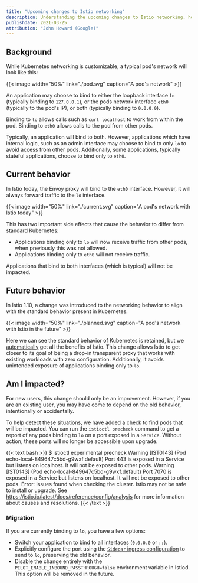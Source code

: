 ```yaml
---
title: "Upcoming changes to Istio networking"
description: Understanding the upcoming changes to Istio networking, how they may impact your cluster, and what action to take.
publishdate: 2021-03-25
attribution: "John Howard (Google)"
---
```


## Background

While Kubernetes networking is customizable, a typical pod's network will look like this:

{{< image width="50%" link="./pod.svg" caption="A pod's network" >}}

An application may choose to bind to either the loopback interface `lo` (typically binding to `127.0.0.1`), or the pods network interface `eth0` (typically to the pod's IP), or both (typically binding to `0.0.0.0`).

Binding to `lo` allows calls such as `curl localhost` to work from within the pod.
Binding to `eth0` allows calls to the pod from other pods.

Typically, an application will bind to both.
However, applications which have internal logic, such as an admin interface may choose to bind to only `lo` to avoid access from other pods.
Additionally, some applications, typically stateful applications, choose to bind only to `eth0`.

## Current behavior

In Istio today, the Envoy proxy will bind to the `eth0` interface. However, it will always forward traffic to the `lo` interface.

{{< image width="50%" link="./current.svg" caption="A pod's network with Istio today" >}}

This has two important side effects that cause the behavior to differ from standard Kubernetes:

* Applications binding only to `lo` will now receive traffic from other pods, when previously this was not allowed.
* Applications binding only to `eth0` will not receive traffic.

Applications that bind to both interfaces (which is typical) will not be impacted.

## Future behavior

In Istio 1.10, a change was introduced to the networking behavior to align with the standard behavior present in Kubernetes.

{{< image width="50%" link="./planned.svg" caption="A pod's network with Istio in the future" >}}

Here we can see the standard behavior of Kubernetes is retained, but we [automatically](/blog/2021/zero-config-istio/) get all the benefits of Istio.
This change allows Istio to get closer to its goal of being a drop-in transparent proxy that works with existing workloads with zero configuration.
Additionally, it avoids unintended exposure of applications binding only to `lo`.

## Am I impacted?

For new users, this change should only be an improvement.
However, if you are an existing user, you may have come to depend on the old behavior, intentionally or accidentally.

To help detect these situations, we have added a check to find pods that will be impacted.
You can run the `istioctl precheck` command to get a report of any pods binding to `lo` on a port exposed in a `Service`.
Without action, these ports will no longer be accessible upon upgrade.

{{< text bash >}}
$ istioctl experimental precheck
Warning [IST0143] (Pod echo-local-849647c5bd-g9wxf.default) Port 443 is exposed in a Service but listens on localhost. It will not be exposed to other pods.
Warning [IST0143] (Pod echo-local-849647c5bd-g9wxf.default) Port 7070 is exposed in a Service but listens on localhost. It will not be exposed to other pods.
Error: Issues found when checking the cluster. Istio may not be safe to install or upgrade.
See https://istio.io/latest/docs/reference/config/analysis for more information about causes and resolutions.
{{< /text >}}

### Migration

If you are currently binding to `lo`, you have a few options:

* Switch your application to bind to all interfaces (`0.0.0.0` or `::`).
* Explicitly configure the port using the [`Sidecar` ingress configuration](/docs/reference/config/networking/sidecar/#IstioIngressListener) to send to `lo`, preserving the old behavior.
* Disable the change entirely with the `PILOT_ENABLE_INBOUND_PASSTHROUGH=false` environment variable in Istiod. This option will be removed in the future.
